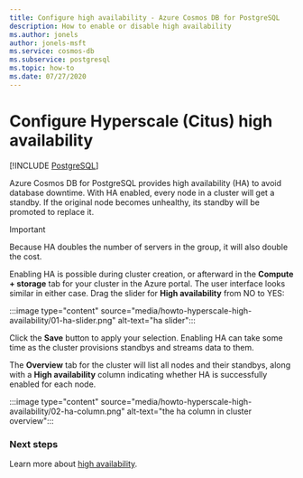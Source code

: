 ```yaml
---
title: Configure high availability - Azure Cosmos DB for PostgreSQL
description: How to enable or disable high availability
ms.author: jonels
author: jonels-msft
ms.service: cosmos-db
ms.subservice: postgresql
ms.topic: how-to
ms.date: 07/27/2020
---
```


# Configure Hyperscale (Citus) high availability

[!INCLUDE [PostgreSQL](../includes/appliesto-postgresql.md)]

Azure Cosmos DB for PostgreSQL provides high availability
(HA) to avoid database downtime. With HA enabled, every node in a cluster
will get a standby. If the original node becomes unhealthy, its standby will be
promoted to replace it.

> [!IMPORTANT]
> Because HA doubles the number of servers in the group, it will also double
> the cost.

Enabling HA is possible during cluster creation, or afterward in the
**Compute + storage** tab for your cluster in the Azure portal. The user
interface looks similar in either case. Drag the slider for **High
availability** from NO to YES:

:::image type="content" source="media/howto-hyperscale-high-availability/01-ha-slider.png" alt-text="ha slider":::

Click the **Save** button to apply your selection. Enabling HA can take some
time as the cluster provisions standbys and streams data to them.

The **Overview** tab for the cluster will list all nodes and their
standbys, along with a **High availability** column indicating whether HA is
successfully enabled for each node.

:::image type="content" source="media/howto-hyperscale-high-availability/02-ha-column.png" alt-text="the ha column in cluster overview":::

### Next steps

Learn more about [high availability](concepts-high-availability.md).

